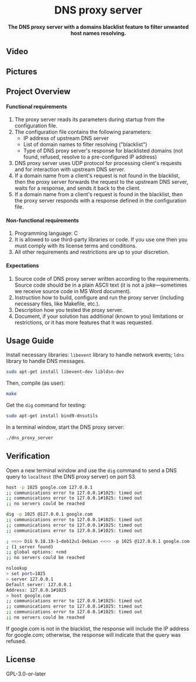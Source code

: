 <h1 align="center">DNS proxy server</h1>

<h4 align="center">The DNS proxy server with a domains blacklist feature to filter unwanted host names resolving.</h4>

## Video

## Pictures

## Project Overview

#### Functional requirements ####

1. The proxy server reads its parameters during startup from the configuration file.
2. The configuration file contains the following parameters: 
   * IP address of upstream DNS server
   * List of domain names to filter resolving ("blacklist")
   * Type of DNS proxy server's response for blacklisted domains (not found, refused, resolve to a pre-configured IP address)
3. DNS proxy server uses UDP protocol for processing client's requests and for interaction with upstream DNS server.
4. If a domain name from a client's request is not found in the blacklist, then the proxy server forwards the request to the upstream DNS server, waits for a response, and sends it back to the client.
5. If a domain name from a client's request is found in the blacklist, then the proxy server responds with a response defined in the configuration file.

#### Non-functional requirements ####

1. Programming language: C
2. It is allowed to use third-party libraries or code.  If you use one then you must comply with its license terms and conditions.
3. All other requirements and restrictions are up to your discretion.

#### Expectations ####

1. Source code of DNS proxy server written according to the requirements.  Source code should be in a plain ASCII text (it is not a joke—sometimes we receive source code in MS Word document).
2. Instruction how to build, configure and run the proxy server (including necessary files, like Makefile, etc.).
3. Description how you tested the proxy server.
4. Document, if your solution has additional (known to you) limitations or restrictions, or it has more features that it was requested.

## Usage Guide

Install necessary libraries: `libevent` library to handle network events; `ldns` library to handle DNS messages.

``` bash
sudo apt-get install libevent-dev libldsn-dev
```

Then, compile (as user):

``` bash
make
```

Get the `dig` command for testing:

``` bash
sudo apt-get install bind9-dnsutils
```

In a terminal window, start the DNS proxy server:

``` bash
./dns_proxy_server
```

## Verification

Open a new terminal window and use the `dig` command to send a DNS query to `localhost` (the DNS proxy server) on port 53.

``` bash
host -p 1025 google.com 127.0.0.1
;; communications error to 127.0.0.1#1025: timed out
;; communications error to 127.0.0.1#1025: timed out
;; no servers could be reached
```

``` bash
dig -p 1025 @127.0.0.1 google.com
;; communications error to 127.0.0.1#1025: timed out
;; communications error to 127.0.0.1#1025: timed out
;; communications error to 127.0.0.1#1025: timed out

; <<>> DiG 9.18.19-1~deb12u1-Debian <<>> -p 1025 @127.0.0.1 google.com
; (1 server found)
;; global options: +cmd
;; no servers could be reached
```

``` bash
nslookup
> set port=1025
> server 127.0.0.1
Default server: 127.0.0.1
Address: 127.0.0.1#1025
> host google.com
;; communications error to 127.0.0.1#1025: timed out
;; communications error to 127.0.0.1#1025: timed out
;; communications error to 127.0.0.1#1025: timed out
;; no servers could be reached
```

If google.com is not in the blacklist, the response will include the IP address for google.com; otherwise, the response will indicate that the query was refused.

## License

GPL-3.0-or-later
